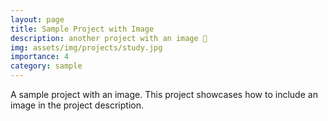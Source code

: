 ```yaml
---
layout: page
title: Sample Project with Image
description: another project with an image 🎉
img: assets/img/projects/study.jpg
importance: 4
category: sample
---
```


A sample project with an image. This project showcases how to include an image in the project description.
